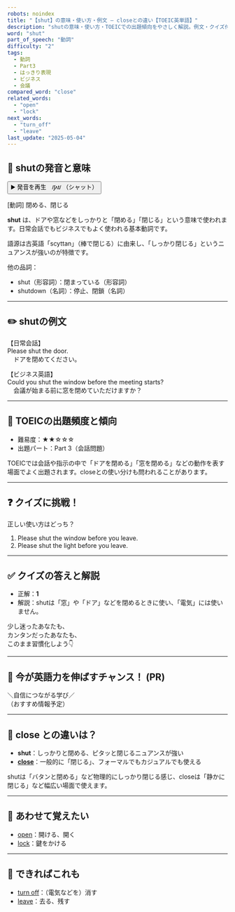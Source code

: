 ```yaml
---
robots: noindex
title: "【shut】の意味・使い方・例文 ― closeとの違い【TOEIC英単語】"
description: "shutの意味・使い方・TOEICでの出題傾向をやさしく解説。例文・クイズ付きでcloseとの違いもわかりやすく学べます。"
word: "shut"
part_of_speech: "動詞"
difficulty: "2"
tags:
  - 動詞
  - Part3
  - はっきり表現
  - ビジネス
  - 会議
compared_word: "close"
related_words:
  - "open"
  - "lock"
next_words:
  - "turn_off"
  - "leave"
last_update: "2025-05-04"
---
```


## 🔰 shutの発音と意味

<button class="play-audio" onclick="playTTS('shut')">
  <span class="play-audio-main">
    ▶️ 発音を再生　/ʃʌt/
  </span>
  <span class="play-audio-sub">
    （シャット）
  </span>
</button>

[動詞] 閉める、閉じる

**shut** は、ドアや窓などをしっかりと「閉める」「閉じる」という意味で使われます。日常会話でもビジネスでもよく使われる基本動詞です。

語源は古英語「scyttan」（棒で閉じる）に由来し、「しっかり閉じる」というニュアンスが強いのが特徴です。

他の品詞：  
- shut（形容詞）：閉まっている（形容詞）
- shutdown（名詞）：停止、閉鎖（名詞）

---

## ✏️ shutの例文

【日常会話】  
Please shut the door.  
　ドアを閉めてください。

【ビジネス英語】  
Could you shut the window before the meeting starts?  
　会議が始まる前に窓を閉めていただけますか？

---

## 🎯 TOEICの出題頻度と傾向

- 難易度：★★☆☆☆
- 出題パート：Part 3（会話問題）

TOEICでは会話や指示の中で「ドアを閉める」「窓を閉める」などの動作を表す場面でよく出題されます。closeとの使い分けも問われることがあります。

---

## ❓ クイズに挑戦！

正しい使い方はどっち？

1. Please shut the window before you leave.  
2. Please shut the light before you leave.

---

## ✅ クイズの答えと解説

- 正解：**1**
- 解説：shutは「窓」や「ドア」などを閉めるときに使い、「電気」には使いません。

少し迷ったあなたも、  
カンタンだったあなたも、  
このまま習慣化しよう👇️

---

## 🚀 今が英語力を伸ばすチャンス！ (PR)

<div class="info-center">
＼自信につながる学び／<br>  
（おすすめ情報予定）
</div>

---

## 🤔  close との違いは？

- **shut**：しっかりと閉める、ピタッと閉じるニュアンスが強い
- **[close](/word/close/)**：一般的に「閉じる」、フォーマルでもカジュアルでも使える

shutは「バタンと閉める」など物理的にしっかり閉じる感じ、closeは「静かに閉じる」など幅広い場面で使えます。

---

## 🧩 あわせて覚えたい

- [open](/word/open/)：開ける、開く
- [lock](/word/lock/)：鍵をかける

---

## 📖 できればこれも

- [turn off](/word/turn_off/)：（電気などを）消す
- [leave](/word/leave/)：去る、残す

<!-- cvid: aid29_bid18 -->

